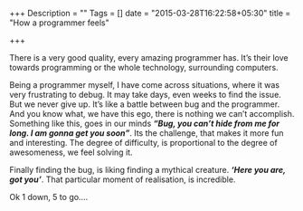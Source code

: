 +++
Description = ""
Tags = []
date = "2015-03-28T16:22:58+05:30"
title = "How a programmer feels"

+++

There is a very good quality, every amazing programmer has. It’s their love towards programming or the whole technology, surrounding computers.
<!--more-->
Being a programmer myself, I have come across situations, where it was very frustrating to debug. It may take days, even weeks to find the issue. But we never give up. It’s like a battle between bug and the programmer. And you know what, we have this ego, there is nothing we can’t accomplish. Something like this, goes in our minds **_“Bug, you can’t hide from me for long. I am gonna get you soon”_**. Its the challenge, that makes it more fun and interesting. The degree of difficulty, is proportional to the degree of awesomeness, we feel solving it.

Finally finding the bug, is liking finding a mythical creature. **_‘Here you are, got you’_**. That particular moment of realisation, is incredible. 

Ok 1 down, 5 to go….

